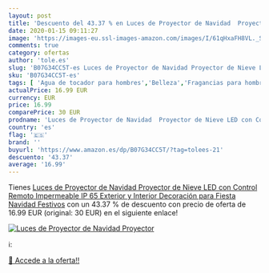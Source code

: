 ```yaml
---
layout: post
title: 'Descuento del 43.37 % en Luces de Proyector de Navidad  Proyector'
date: 2020-01-15 09:11:27
image: 'https://images-eu.ssl-images-amazon.com/images/I/61qHxaFH8VL._SL400_.jpg'
comments: true
category: ofertas
author: 'tole.es'
slug: 'B07G34CC5T-es Luces de Proyector de Navidad Proyector de Nieve LED con...'
sku: 'B07G34CC5T-es'
tags: [ 'Agua de tocador para hombres','Belleza','Fragancias para hombres','Perfumes y fragancias','Productos para el cuidado de la piel','Sets y juegos para el cuidado de la piel','navidad', ]
actualPrice: 16.99 EUR
currency: EUR
price: 16.99
comparePrice: 30 EUR
prodname: 'Luces de Proyector de Navidad  Proyector de Nieve LED con Control Remoto  Impermeable IP 65 Exterior y Interior  Decoración para Fiesta Navidad Festivos'
country: 'es'
flag: '🇪🇸'
brand: ''
buyurl: 'https://www.amazon.es/dp/B07G34CC5T/?tag=tolees-21'
descuento: '43.37'
average: '16.99'
---
```


Tienes [Luces de Proyector de Navidad  Proyector de Nieve LED con Control Remoto  Impermeable IP 65 Exterior y Interior  Decoración para Fiesta Navidad Festivos](https://www.amazon.es/dp/B07G34CC5T/?tag=tolees-21) con un 43.37 % de descuento con precio de oferta de 16.99 EUR (original: 30 EUR) en el siguiente enlace!

[![Luces de Proyector de Navidad  Proyector](https://images-eu.ssl-images-amazon.com/images/I/61qHxaFH8VL._SL400_.jpg)](https://www.amazon.es/dp/B07G34CC5T/?tag=tolees-21)

ℹ️:


[🛒 Accede a la oferta!!](https://www.amazon.es/dp/B07G34CC5T/?tag=tolees-21)
